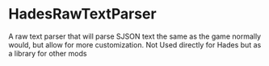 # HadesRawTextParser
A raw text parser that will parse SJSON text the same as the game normally would, but allow for more customization. Not Used directly for Hades but as a library for other mods

